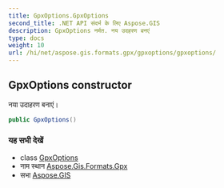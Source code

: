 ```yaml
---
title: GpxOptions.GpxOptions
second_title: .NET API संदर्भ के लिए Aspose.GIS
description: GpxOptions नर्मत. नय उदहरण बनएं
type: docs
weight: 10
url: /hi/net/aspose.gis.formats.gpx/gpxoptions/gpxoptions/
---
```

## GpxOptions constructor

नया उदाहरण बनाएं।

```csharp
public GpxOptions()
```

### यह सभी देखें

* class [GpxOptions](../)
* नाम स्थान [Aspose.Gis.Formats.Gpx](../../gpxoptions/)
* सभा [Aspose.GIS](../../../)



